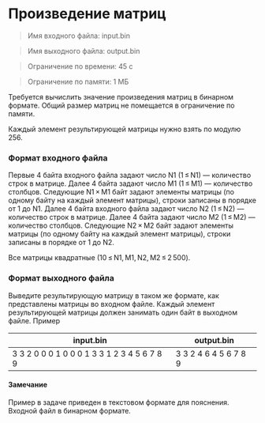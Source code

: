 # Произведение матриц

> Имя входного файла: input.bin

> Имя выходного файла: output.bin

> Ограничение по времени: 45 с

> Ограничение по памяти: 1 МБ

Требуется вычислить значение произведения матриц в бинарном формате. Общий размер матриц не помещается в ограничение по памяти.

Каждый элемент результирующей матрицы нужно взять по модулю 256.

### Формат входного файла

Первые 4 байта входного файла задают число N1 (1 ≤ N1) — количество строк в матрице. Далее 4 байта задают число M1 (1 ≤ M1) — количество столбцов. Следующие N1 × M1 байт задают элементы матрицы (по одному байту на каждый элемент матрицы), строки записаны в порядке от 1 до N1.
Далее 4 байта входного файла задают число N2 (1 ≤ N2) — количество строк в матрице. Далее 4 байта задают число M2 (1 ≤ M2) — количество столбцов. Следующие N2 × M2 байт задают элементы матрицы (по одному байту на каждый элемент матрицы), строки записаны в порядке от 1 до N2.

Все матрицы квадратные (10 ≤ N1, M1, N2, M2 ≤ 2 500).

### Формат выходного файла

Выведите результирующую матрицу в таком же формате, как представлены матрицы во входном файле. Каждый элемент результирующей матрицы должен занимать один байт в выходном файле.
Пример

|input.bin|output.bin|
|---|---|
|3 3 2 0 0 0 1 0 0 0 1 3 3 1 2 3 4 5 6 7 8 9|3 3 2 4 6 4 5 6 7 8 9|

#### Замечание

Пример в задаче приведен в текстовом формате для пояснения. Входной файл в бинарном формате.